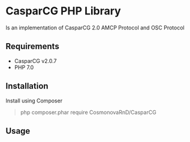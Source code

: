 # CasparCG PHP Library
Is an implementation of CasparCG 2.0 AMCP Protocol and OSC Protocol

Requirements
-----
 - CasparCG v2.0.7
 - PHP 7.0
 
Installation
---

Install using Composer

> php composer.phar require CosmonovaRnD/CasparCG

Usage
---

 

 


